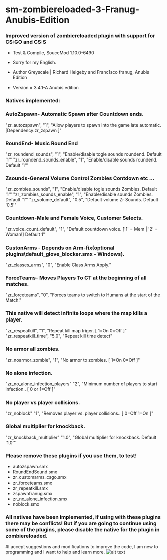 # sm-zombiereloaded-3-Franug-Anubis-Edition
### Improved version of zombiereloaded plugin with support for CS:GO and CS:S
 
* Test & Compile, SouceMod 1.10.0-6490
* Sorry for my English.

* Author Greyscale | Richard Helgeby and Franc1sco franug, Anubis Edition
* Version = 3.4.1-A Anubis edition

### Natives implemented:

### AutoZspawn- Automatic Spawn after Countdown ends.
"zr_autozspawn",					  "1",		"Allow players to spawn into the game late automatic.[Dependency:zr_zspawn ]"

### RoundEnd- Music Round End
"zr_roundend_sounds",	 "1",	"Enable/disable togle sounds roundend. Default '1'"
"zr_roundend_sounds_enable",	 "1",	"Enable/disable sounds roundend. Default '1'"

### Zsounds-General Volume Control Zombies Contdown etc ...
"zr_zombies_sounds",	 "1",	"Enable/disable togle sounds Zombies. Default '1'"
"zr_zombies_sounds_enable",	 "1",	"Enable/disable sounds Zombies. Default '1'"
"zr_volume_default",			 "0.5",	"Default volume Zr Sounds. Default '0.5'"

### Countdown-Male and Female Voice, Customer Selects.
"zr_voice_count_default",			 "1",	"Default countdown voice. ['1' = Mem  | '2' = Woman!] Default 1"

### CustonArms - Depends on Arm-fix(optional plugins\default_glove_blocker.smx - Windows).
"zr_classes_arms",	 "0",			"Enable Class Arms Apply."

### ForceTeams- Moves Players To CT at the beginning of all matches.
"zr_forceteams",		"0",			"Forces teams to switch to Humans at the start of the Match."

### This native will detect infinite loops where the map kills a player.
"zr_respeatkill",		"1",			"Repeat kill map triger. [ 1=On 0=Off ]"
"zr_respeatkill_time",		"5.0",			"Repeat kill time detect"

### No armor all zombies.
"zr_noarmor_zombie",		"1",			"No armor to zombies. [ 1=On 0=Off ]"

### No alone infection.
"zr_no_alone_infection_players"		"2",			"Minimum number of players to start infection.. [ 0 or 1=Off ]"

### No player vs player collisions.
"zr_noblock"		"1",			"Removes player vs. player collisions.. [ 0=Off 1=On ]"

### Global multiplier for knockback.
"zr_knockback_multiplier"		"1.0",			"Global multiplier for knockback. Default '1.0'"

### Please remove these plugins if you use them, to test!

* autozspawn.smx
* RoundEndSound.smx
* zr_customarms_csgo.smx
* zr_forceteams.smx
* zr_repeatkill.smx
* zspawnfranug.smx
* zr_no_alone_infection.smx
* noblock.smx

### All natives have been implemented, if using with these plugins there may be conflicts! But if you are going to continue using some of the plugins, please disable the native for the plugin in zombiereloaded.

#I accept suggestions and modifications to improve the code, I am new to programming and I want to help and learn more.
![alt text](https://i.ibb.co/fSYqhHT/20201113222029-1.jpg)
